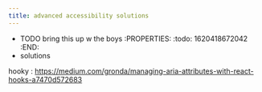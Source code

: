 ```yaml
---
title: advanced accessibility solutions
---
```


- TODO bring this up w the boys
:PROPERTIES:
:todo: 1620418672042
:END:
- solutions

hooky
: https://medium.com/gronda/managing-aria-attributes-with-react-hooks-a7470d572683
